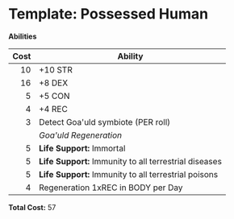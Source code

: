 # Template: Possessed Human



**Abilities**

Cost | Ability
----:|--------
10 | +10 STR
16 | +8 DEX
5  | +5 CON
4  | +4 REC
3  | Detect Goa'uld symbiote (PER roll)
&nbsp; | _Goa'uld Regeneration_
5  | **Life Support:** Immortal
5  | **Life Support:** Immunity to all terrestrial diseases
5  | **Life Support:** Immunity to all terrestrial poisons
4  | Regeneration 1xREC in BODY per Day

**Total Cost:** 57

